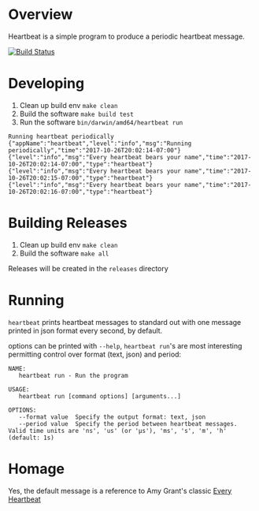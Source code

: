 # Overview #

Heartbeat is a simple program to produce a periodic heartbeat message.

[![Build Status](https://travis-ci.org/qualimente/heartbeat.svg?branch=master)](https://travis-ci.org/qualimente/heartbeat)

# Developing #

1. Clean up build env `make clean`
2. Build the software `make build test`
3. Run the software `bin/darwin/amd64/heartbeat run`
```
Running heartbeat periodically
{"appName":"heartbeat","level":"info","msg":"Running periodically","time":"2017-10-26T20:02:14-07:00"}
{"level":"info","msg":"Every heartbeat bears your name","time":"2017-10-26T20:02:14-07:00","type":"heartbeat"}
{"level":"info","msg":"Every heartbeat bears your name","time":"2017-10-26T20:02:15-07:00","type":"heartbeat"}
{"level":"info","msg":"Every heartbeat bears your name","time":"2017-10-26T20:02:16-07:00","type":"heartbeat"}
```

# Building Releases #

1. Clean up build env `make clean`
2. Build the software `make all`

Releases will be created in the `releases` directory

# Running #

`heartbeat` prints heartbeat messages to standard out with one message printed in json format every second, by default.

options can be printed with `--help`, `heartbeat run`'s are most interesting permitting control over format (text, json) and period:

```
NAME:
   heartbeat run - Run the program

USAGE:
   heartbeat run [command options] [arguments...]

OPTIONS:
   --format value  Specify the output format: text, json
   --period value  Specify the period between heartbeat messages. Valid time units are 'ns', 'us' (or 'µs'), 'ms', 's', 'm', 'h' (default: 1s)
```

# Homage #

Yes, the default message is a reference to Amy Grant's classic [Every Heartbeat](https://www.youtube.com/watch?v=kcYIZ-cduvM)
